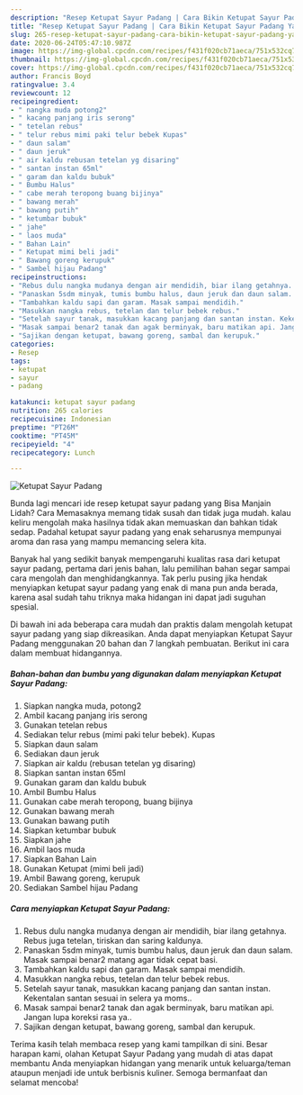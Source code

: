 ```yaml
---
description: "Resep Ketupat Sayur Padang | Cara Bikin Ketupat Sayur Padang Yang Sedap"
title: "Resep Ketupat Sayur Padang | Cara Bikin Ketupat Sayur Padang Yang Sedap"
slug: 265-resep-ketupat-sayur-padang-cara-bikin-ketupat-sayur-padang-yang-sedap
date: 2020-06-24T05:47:10.987Z
image: https://img-global.cpcdn.com/recipes/f431f020cb71aeca/751x532cq70/ketupat-sayur-padang-foto-resep-utama.jpg
thumbnail: https://img-global.cpcdn.com/recipes/f431f020cb71aeca/751x532cq70/ketupat-sayur-padang-foto-resep-utama.jpg
cover: https://img-global.cpcdn.com/recipes/f431f020cb71aeca/751x532cq70/ketupat-sayur-padang-foto-resep-utama.jpg
author: Francis Boyd
ratingvalue: 3.4
reviewcount: 12
recipeingredient:
- " nangka muda potong2"
- " kacang panjang iris serong"
- " tetelan rebus"
- " telur rebus mimi paki telur bebek Kupas"
- " daun salam"
- " daun jeruk"
- " air kaldu rebusan tetelan yg disaring"
- " santan instan 65ml"
- " garam dan kaldu bubuk"
- " Bumbu Halus"
- " cabe merah teropong buang bijinya"
- " bawang merah"
- " bawang putih"
- " ketumbar bubuk"
- " jahe"
- " laos muda"
- " Bahan Lain"
- " Ketupat mimi beli jadi"
- " Bawang goreng kerupuk"
- " Sambel hijau Padang"
recipeinstructions:
- "Rebus dulu nangka mudanya dengan air mendidih, biar ilang getahnya. Rebus juga tetelan, tiriskan dan saring kaldunya."
- "Panaskan 5sdm minyak, tumis bumbu halus, daun jeruk dan daun salam. Masak sampai benar2 matang agar tidak cepat basi."
- "Tambahkan kaldu sapi dan garam. Masak sampai mendidih."
- "Masukkan nangka rebus, tetelan dan telur bebek rebus."
- "Setelah sayur tanak, masukkan kacang panjang dan santan instan. Kekentalan santan sesuai in selera ya moms.."
- "Masak sampai benar2 tanak dan agak berminyak, baru matikan api. Jangan lupa koreksi rasa ya.."
- "Sajikan dengan ketupat, bawang goreng, sambal dan kerupuk."
categories:
- Resep
tags:
- ketupat
- sayur
- padang

katakunci: ketupat sayur padang 
nutrition: 265 calories
recipecuisine: Indonesian
preptime: "PT26M"
cooktime: "PT45M"
recipeyield: "4"
recipecategory: Lunch

---
```



![Ketupat Sayur Padang](https://img-global.cpcdn.com/recipes/f431f020cb71aeca/751x532cq70/ketupat-sayur-padang-foto-resep-utama.jpg)

Bunda lagi mencari ide resep ketupat sayur padang yang Bisa Manjain Lidah? Cara Memasaknya memang tidak susah dan tidak juga mudah. kalau keliru mengolah maka hasilnya tidak akan memuaskan dan bahkan tidak sedap. Padahal ketupat sayur padang yang enak seharusnya mempunyai aroma dan rasa yang mampu memancing selera kita.



Banyak hal yang sedikit banyak mempengaruhi kualitas rasa dari ketupat sayur padang, pertama dari jenis bahan, lalu pemilihan bahan segar sampai cara mengolah dan menghidangkannya. Tak perlu pusing jika hendak menyiapkan ketupat sayur padang yang enak di mana pun anda berada, karena asal sudah tahu triknya maka hidangan ini dapat jadi suguhan spesial.


Di bawah ini ada beberapa cara mudah dan praktis dalam mengolah ketupat sayur padang yang siap dikreasikan. Anda dapat menyiapkan Ketupat Sayur Padang menggunakan 20 bahan dan 7 langkah pembuatan. Berikut ini cara dalam membuat hidangannya.

<!--inarticleads1-->

##### Bahan-bahan dan bumbu yang digunakan dalam menyiapkan Ketupat Sayur Padang:

1. Siapkan  nangka muda, potong2
1. Ambil  kacang panjang iris serong
1. Gunakan  tetelan rebus
1. Sediakan  telur rebus (mimi paki telur bebek). Kupas
1. Siapkan  daun salam
1. Sediakan  daun jeruk
1. Siapkan  air kaldu (rebusan tetelan yg disaring)
1. Siapkan  santan instan 65ml
1. Gunakan  garam dan kaldu bubuk
1. Ambil  Bumbu Halus
1. Gunakan  cabe merah teropong, buang bijinya
1. Gunakan  bawang merah
1. Gunakan  bawang putih
1. Siapkan  ketumbar bubuk
1. Siapkan  jahe
1. Ambil  laos muda
1. Siapkan  Bahan Lain
1. Gunakan  Ketupat (mimi beli jadi)
1. Ambil  Bawang goreng, kerupuk
1. Sediakan  Sambel hijau Padang




<!--inarticleads2-->

##### Cara menyiapkan Ketupat Sayur Padang:

1. Rebus dulu nangka mudanya dengan air mendidih, biar ilang getahnya. Rebus juga tetelan, tiriskan dan saring kaldunya.
1. Panaskan 5sdm minyak, tumis bumbu halus, daun jeruk dan daun salam. Masak sampai benar2 matang agar tidak cepat basi.
1. Tambahkan kaldu sapi dan garam. Masak sampai mendidih.
1. Masukkan nangka rebus, tetelan dan telur bebek rebus.
1. Setelah sayur tanak, masukkan kacang panjang dan santan instan. Kekentalan santan sesuai in selera ya moms..
1. Masak sampai benar2 tanak dan agak berminyak, baru matikan api. Jangan lupa koreksi rasa ya..
1. Sajikan dengan ketupat, bawang goreng, sambal dan kerupuk.




Terima kasih telah membaca resep yang kami tampilkan di sini. Besar harapan kami, olahan Ketupat Sayur Padang yang mudah di atas dapat membantu Anda menyiapkan hidangan yang menarik untuk keluarga/teman ataupun menjadi ide untuk berbisnis kuliner. Semoga bermanfaat dan selamat mencoba!

